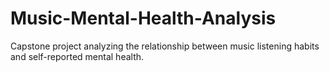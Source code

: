 # Music-Mental-Health-Analysis
Capstone project analyzing the relationship between music listening habits and self-reported mental health.
